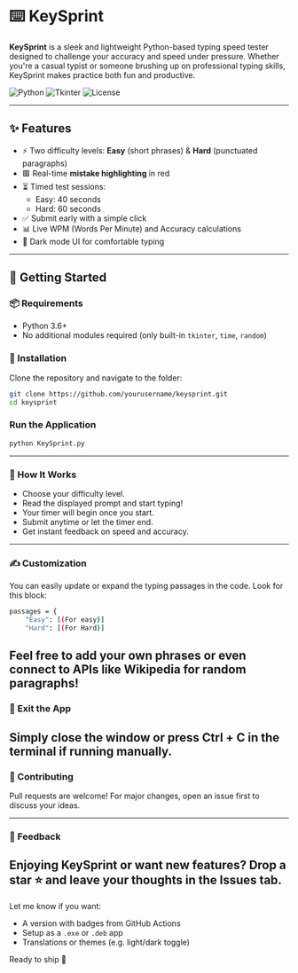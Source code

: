 # ⌨️ KeySprint

**KeySprint** is a sleek and lightweight Python-based typing speed tester designed to challenge your accuracy and speed under pressure. Whether you're a casual typist or someone brushing up on professional typing skills, KeySprint makes practice both fun and productive.

![Python](https://img.shields.io/badge/python-3.x-blue.svg)
![Tkinter](https://img.shields.io/badge/gui-tkinter-yellow)
![License](https://img.shields.io/badge/license-MIT-green)

---

## ✨ Features

- ⚡ Two difficulty levels: **Easy** (short phrases) & **Hard** (punctuated paragraphs)
- 🟥 Real-time **mistake highlighting** in red
- ⏳ Timed test sessions:
  - Easy: 40 seconds
  - Hard: 60 seconds
- ✅ Submit early with a simple click
- 📊 Live WPM (Words Per Minute) and Accuracy calculations
- 🌙 Dark mode UI for comfortable typing


---

## 🚀 Getting Started

### 📦 Requirements

- Python 3.6+
- No additional modules required (only built-in `tkinter`, `time`, `random`)

### 🧰 Installation

Clone the repository and navigate to the folder:

```bash
git clone https://github.com/yourusername/keysprint.git
cd keysprint
```

### Run the Application
```bash
python KeySprint.py
```
---

### 🧠 How It Works
- Choose your difficulty level.
- Read the displayed prompt and start typing!
- Your timer will begin once you start.
- Submit anytime or let the timer end.
- Get instant feedback on speed and accuracy.

--- 

### ✍️ Customization
You can easily update or expand the typing passages in the code. Look for this block:
```bash
passages = {
    "Easy": [(For easy)]
    "Hard": [(For Hard)]
```
Feel free to add your own phrases or even connect to APIs like Wikipedia for random paragraphs!
---

### 🛑 Exit the App
Simply close the window or press Ctrl + C in the terminal if running manually.
---
### 🤝 Contributing
Pull requests are welcome! For major changes, open an issue first to discuss your ideas.

---

### 💬 Feedback
Enjoying KeySprint or want new features?
Drop a star ⭐ and leave your thoughts in the Issues tab.
---

Let me know if you want:
- A version with badges from GitHub Actions
- Setup as a `.exe` or `.deb` app
- Translations or themes (e.g. light/dark toggle)

Ready to ship 🚀
